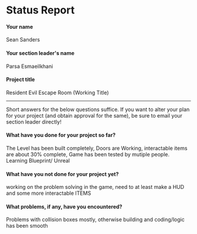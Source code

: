 # Status Report

#### Your name

Sean Sanders

#### Your section leader's name

Parsa Esmaeilkhani

#### Project title

Resident Evil Escape Room (Working Title)

***

Short answers for the below questions suffice. If you want to alter your plan for your project (and obtain approval for the same), be sure to email your section leader directly!

#### What have you done for your project so far?

The Level has been built completely, Doors are Working, interactable items are about 30% complete, Game has been tested by mutiple people. Learning Blueprint/ Unreal 

#### What have you not done for your project yet?

working on the problem solving in the game, need to at least make a HUD and some more interactable ITEMS

#### What problems, if any, have you encountered?

Problems with collision boxes mostly, otherwise building and coding/logic has been smooth

